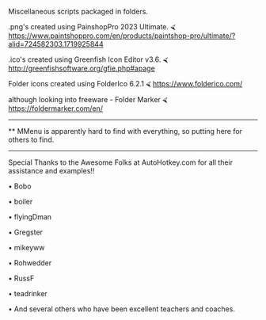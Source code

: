 Miscellaneous scripts packaged in folders. 

.png's created using PainshopPro 2023 Ultimate.   ⮘ https://www.paintshoppro.com/en/products/paintshop-pro/ultimate/?alid=724582303.1719925844

.ico's created using Greenfish Icon Editor v3.6.  ⮘ http://greenfishsoftware.org/gfie.php#apage

Folder icons created using FolderIco 6.2.1   ⮘ https://www.folderico.com/

although looking into freeware - Folder Marker   ⮘ https://foldermarker.com/en/

___


** MMenu is apparently hard to find with everything, so putting here for others to find.

___


Special Thanks to the Awesome Folks at AutoHotkey.com for all their assistance and examples!!

• Bobo

• boiler

• flyingDman

• Gregster

• mikeyww

• Rohwedder

• RussF

• teadrinker

• And several others who have been excellent teachers and coaches. 
